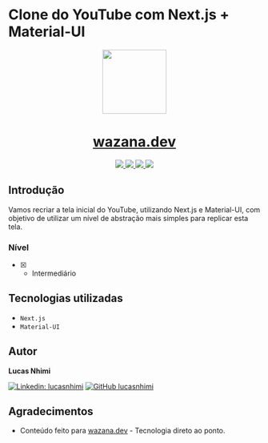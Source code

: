 # Clone do YouTube com Next.js + Material-UI

<p align="center">
  <a href="https://wazana.dev">
    <img src="https://www.datocms-assets.com/41512/1642548236-logo.png" height="128">
    <h1 align="center">wazana.dev</h1>
  </a>
</p>

<p align="center">
  <a aria-label="Linkedin wazana.dev" href="https://www.linkedin.com/company/wazana-dev/">
    <img src="https://img.shields.io/badge/wazana--dev-333.svg?style=for-the-badge&logo=linkedin&labelColor=0A66C2">
  </a>
  
  <a aria-label="Instagram wazana.dev" href="https://www.instagram.com/wazana.dev/">
    <img src="https://img.shields.io/badge/@wazana%2Edev-333.svg?style=for-the-badge&logo=instagram&logoColor=white&labelColor=E4405F">
  </a>
  
  <a aria-label="YouTube wazana.dev" href="https://www.youtube.com/channel/UCVE9-HO_GzLtDK4IGKVSYXA">
    <img src="https://img.shields.io/badge/Wazana-333.svg?style=for-the-badge&logo=youtube&logoColor=white&labelColor=FF0000">
  </a>
  
  <a aria-label="Discord wazana.dev" href="https://discord.gg/MF6F4t8eQw">
    <img src="https://img.shields.io/badge/wazana%2Edev-333.svg?style=for-the-badge&logo=discord&logoColor=white&labelColor=5865F2">
  </a>
</p>

## Introdução
Vamos recriar a tela inicial do YouTube, utilizando Next.js e Material-UI, com objetivo de utilizar um nível de abstração mais simples para replicar esta tela.

### Nível
- [x] - Intermediário

## Tecnologias utilizadas
- `Next.js`
- `Material-UI`

## Autor
**Lucas Nhimi**

[![Linkedin: lucasnhimi](https://img.shields.io/badge/-lucasnhimi-blue?style=flat-square&logo=Linkedin&logoColor=white&link=https://www.linkedin.com/in/lucasnhimi/)](https://www.linkedin.com/in/lucasnhimi/)
[![GitHub lucasnhimi](https://img.shields.io/github/followers/lucasnhimi?label=follow&style=social)](https://github.com/lucasnhimi)

## Agradecimentos
- Conteúdo feito para [wazana.dev](https://www.wazana.dev/) - Tecnologia direto ao ponto.
